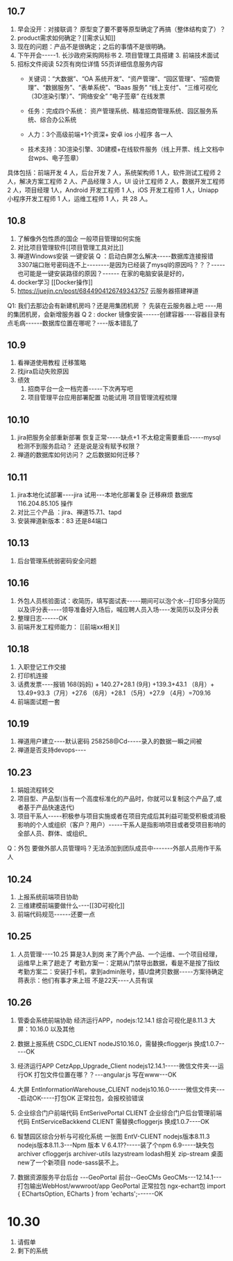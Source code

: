 ## 10.7
1. 早会没开：对接联调？ 原型变了要不要等原型确定了再搞（整体结构变了）？
2. product需求如何确定？[[需求认知]]
3. 现在的问题：产品不是很确定；之后的事情不是很明确。
4. 下午开会-----1. 长沙政府采购网标书  2. 项目管理工具搭建   3. 前端技术面试
5. 招标文件阅读
	52页有岗位详情  55页详细信息服务内容
	- 关键词：“大数据”、“OA 系统开发”、“资产管理”、“园区管理”、“招商管理”、“数据服务”、“表单系统”、“Baas 服务”
	“线上支付”、“三维可视化（3D渲染引擎）”、“网络安全” “电子签章”  在线发票
	
	- 任务：完成四个系统： 资产管理系统、精准招商管理系统、园区服务系统、综合办公系统
	- 人力：3个高级前端+1个资深+ 安卓 ios 小程序 各一人
	- 技术支持：3D渲染引擎、3D建模+在线软件服务（线上开票、线上文档中台wps、电子签章）


具体包括：前端开发 4 人，后台开发 7 人，系统架构师 1 人，软件测试工程师 2 人，解决方案工程师 2 人、产品经理 3 人，UI 设计工程师 2 人，数据开发工程师 2 人，项目经理 1人，Android 开发工程师 1 人，iOS 开发工程师 1 人，Uniapp 小程序开发工程师 1 人，运维工程师 1 人，共 28 人。
## 10.8
1. 了解像外包性质的国企 一般项目管理如何实施
2. 对比项目管理软件[[项目管理工具对比]]
3. 禅道Windows安装
	 一键安装 Q ：启动白屏怎么解决-----数据库连接报错  3307端口账号密码连不上--------是因为已经装了mysql的原因吗？？？-----也可能是一键安装路径的原因？------ 在家的电脑安装是好的，
4. docker学习 [[Docker操作]]
5. https://juejin.cn/post/6844904126749343757 云服务器搭建禅道

Q1: 我们去那边会有新建机房吗？还是用集团机房 ？ 先装在云服务器上吧 ----用的集团机房，会新增服务器
Q 2 : docker 镜像安装------创建容器----容器目录有点毛病------数据库位置在哪呢？----版本错乱了

## 10.9
1. 看禅道使用教程   迁移策略
2. 找jira启动失败原因
3. 绩效
	1. 招商平台一企一档完善-----下次再写吧
	2. 项目管理平台应用部署配置  功能试用  项目管理流程梳理

## 10.10
1. jira把服务全部重新部署 恢复正常-----缺点+1 不太稳定需要重启-----mysql 检测不到服务启动？ 还是说是没有赋予权限？
2. 禅道的数据库如何访问？  之后数据如何迁移？

## 10.11 
1. jira本地化试部署----jira 试用---本地化部署复杂 迁移麻烦
	数据库116.204.85.105 操作
2. 对比三个产品 ：jira、禅道15.7.1、tapd
3. 安装禅道新版本：83 还是84端口

## 10.13
1. 后台管理系统弱密码安全问题

## 10.16
1. 外包人员核验面试：收简历，填写面试表-----期间可以泡个水--打印多分简历以及评分表-----领导准备好入场后，喊应聘人员入场----发简历以及评分表
2. 整理日志------OK
3. 前端开发工程师能力：
[[前端xx相关]]

## 10.18
1. 入职登记工作交接
2. 打印机连接
3. 话费发票----报销  168(妈妈) + 140.27+28.1 (9月) +139.3+43.1 （8月）+ 13.49+93.3（7月）+27.6 （6月）+28.1 （5月）+27.9 （4月）=709.16
4. 前端面试题一套


## 10.19
1. 禅道用户建立----默认密码 258258@Cd-----录入的数据一瞬之间被
2. 禅道是否支持devops----

## 10.23
1. 娟姐流程转交
2. 项目型、产品型(当有一个高度标准化的产品时，你就可以复制这个产品了,或者基于产品快速迭代)
3. 项目干系人-----积极参与项目实施或者在项目完成后其利益可能受积极或消极影响的个人或组织（客户？用户）-----干系人是指影响项目或者受项目影响的全部人员、群体、或组织_

Q：外包 要做外部人员管理吗？无法添加到团队成员中-------外部人员用作干系人


## 10.24
1. 上报系统前端项目协助
2. 三维建模前端要做什么----[[3D可视化]]
3. 前端代码规范------还要一点


## 10.25
1. 人员管理----10.25 算是3人到岗  来了两个产品、一个运维、一个项目经理，运维早上来了趟走了
	考勤方案一：定期从门禁导出数据，看是不是按了指纹
	考勤方案二：安装打卡机，拿到admin账号，插U盘拷贝数据-----方案待确定
	蒋表示：他们有事才来上班 不是22天----人员有误

## 10.26
1. 管委会系统前端协助
	经济运行APP，nodejs:12.14.1
	综合可视化是8.11.3
	大屏：10.16.0 以及其他

1. 数据上报系统   CSDC_CLIENT  nodeJS10.16.0，需替换cfloggerjs 换成1.0.7-----OK
2. 经济运行APP   CetzApp_Upgrade_Client   nodejs12.14.1-----微信文件夹---运行OK 打包文件位置在哪？？---angular.js 写在www---OK
3. 大屏  EntInformationWarehouse_CLIENT   nodejs10.16.0------微信文件夹----启动OK-----打包OK
	正常拉包，会报校验错误
4. 企业综合门户前端代码  EntSerivePortal CLIENT 企业综合门户后台管理前端代码 EntServiceBackkend CLIENT
	需替换cfloggerjs 换成1.0.7----OK
5. 智慧园区综合分析与可视化系统 一张图 EntV-CLIENT nodejs版本8.11.3
	nodejs版本8.11.3---Npm 版本 V 6.4.1??-----装了个npm 6.9-----缺失包archiver  cfloggerjs  archiver-utils  lazystream  lodash相关  zip-stream
	桌面 new了一个新项目   node-sass装不上。
6. 数据资源服务平台后台 ---GeoPortal   前台--GeoCMs
	GeoCMs---12.14.1---打包输出WebHost/wwwroot/app
	GeoPortal 正常拉包  ngx-echart包 import { EChartsOption, ECharts } from 'echarts';------OK


# 10.30
1. 请假单
2. 剩下的系统